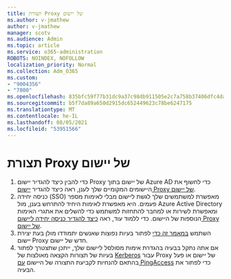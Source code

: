 ```yaml
---
title: תצורת Proxy של יישום
ms.author: v-jmathew
author: v-jmathew
manager: scotv
ms.audience: Admin
ms.topic: article
ms.service: o365-administration
ROBOTS: NOINDEX, NOFOLLOW
localization_priority: Normal
ms.collection: Adm_O365
ms.custom:
- "9004356"
- "7800"
ms.openlocfilehash: 835bfc59f77b31dc9a37c98db911505e2c7a758b37406dfc4da2d139afa61db5
ms.sourcegitcommit: b5f7da89a650d2915dc652449623c78be6247175
ms.translationtype: MT
ms.contentlocale: he-IL
ms.lasthandoff: 08/05/2021
ms.locfileid: "53951566"
---
```

# <a name="app-proxy-configuration"></a>תצורת Proxy של יישום

1. כדי להבין כיצד להגדיר יישום Proxy של יישום בתוך Azure AD כדי לחשוף את היישומים המקומיים שלך לענן, ראה כיצד להגדיר [יישום Proxy של יישום](https://docs.microsoft.com/azure/active-directory/application-proxy-config-how-to).
2. כניסה יחידה (SSO) מאפשרת למשתמשים שלך לגשת ליישום מבלי לאימות מספר פעמים. היא מאפשרת לאימות היחיד להתרחש בענן, מול Azure Active Directory ומאפשרת לשירות או למחבר להתחזות למשתמש כדי להשלים את אתגרי האימות הנוספות של היישום. כדי ללמוד עוד, ראה [כיצד להגדיר כניסה יחידה ליישום Proxy של יישום](https://docs.microsoft.com/azure/active-directory/application-proxy-config-sso-how-to).
3. השתמש [במאמר זה כדי](https://docs.microsoft.com/azure/active-directory/application-proxy-config-problem) לפתור בעיות נפוצות שאנשים יתמודדו מולן בעת יצירת יישום Proxy חדש של יישום.
4. אם אתה נתקל בבעיה בהגדרת אימות מסולסל ליישום שלך, ייתכן שתצטרך לפתור בעיות של תצורות הקצאה מאולצות של [Kerberos](https://docs.microsoft.com/azure/active-directory/application-proxy-back-end-kerberos-constrained-delegation-how-to) עבור Proxy של יישום או פעל בהתאם להנחיות לקביעת התצורה של היישום [עם PingAccess](https://docs.microsoft.com/azure/active-directory/application-proxy-back-end-ping-access-how-to) כדי לפתור את הבעיה.
